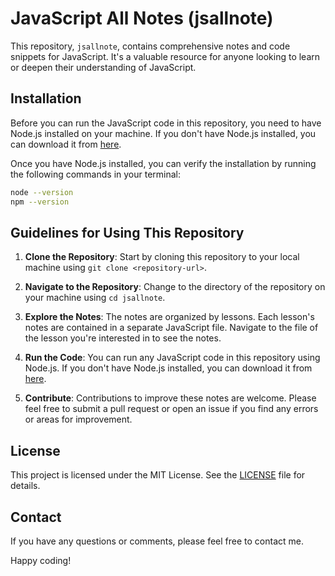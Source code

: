 # JavaScript All Notes (jsallnote)

This repository, `jsallnote`, contains comprehensive notes and code snippets for JavaScript. It's a valuable resource for anyone looking to learn or deepen their understanding of JavaScript.

## Installation

Before you can run the JavaScript code in this repository, you need to have Node.js installed on your machine. If you don't have Node.js installed, you can download it from [here](https://nodejs.org/).

Once you have Node.js installed, you can verify the installation by running the following commands in your terminal:

```bash
node --version
npm --version
```



## Guidelines for Using This Repository

1. **Clone the Repository**: Start by cloning this repository to your local machine using `git clone <repository-url>`.

2. **Navigate to the Repository**: Change to the directory of the repository on your machine using `cd jsallnote`.

3. **Explore the Notes**: The notes are organized by lessons. Each lesson's notes are contained in a separate JavaScript file. Navigate to the file of the lesson you're interested in to see the notes.

4. **Run the Code**: You can run any JavaScript code in this repository using Node.js. If you don't have Node.js installed, you can download it from [here](https://nodejs.org/).

5. **Contribute**: Contributions to improve these notes are welcome. Please feel free to submit a pull request or open an issue if you find any errors or areas for improvement.

## License

This project is licensed under the MIT License. See the [LICENSE](LICENSE) file for details.

## Contact

If you have any questions or comments, please feel free to contact me.

Happy coding!
